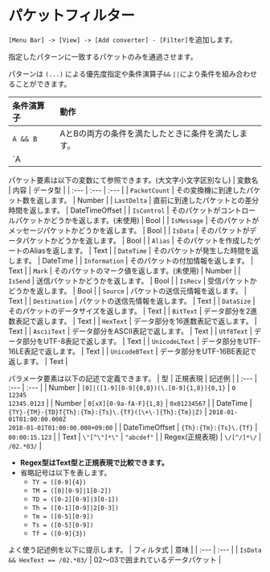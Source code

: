 # パケットフィルター

`[Menu Bar] -> [View] -> [Add converter] - [Filter]`を追加します。

指定したパターンに一致するパケットのみを通過させます。

パターンは `(...)` による優先度指定や条件演算子`&&` `||`により条件を組み合わせることができます。<br>

| 条件演算子 | 動作 |
| :---       | :--- |
| `A && B`   | AとBの両方の条件を満たしたときに条件を満たします。        |
| `A || B`   | AとBのどちらか一方の条件を満たしたときに条件を満たします。|

パケット要素は以下の変数にて参照できます。(大文字小文字区別なし)
| 変数名          | 内容 | データ型 |
| :---            | :--- | :---     |
| `PacketCount`   | その変換機に到達したパケット数を返します。                     | Number         |
| `LastDelta`     | 直前に到達したパケットとの差分時間を返します。                 | DateTimeOffset |
| `IsControl`     | そのパケットがコントロールパケットかどうかを返します。(未使用) | Bool           |
| `IsMessage`     | そのパケットがメッセージパケットかどうかを返します。           | Bool           |
| `IsData`        | そのパケットがデータパケットかどうかを返します。               | Bool           |
| `Alias`         | そのパケットを作成したゲートのAliasを返します。                | Text           |
| `DateTime`      | そのパケットが発生した時間を返します。                         | DateTime       |
| `Information`   | そのパケットの付加情報を返します。                             | Text           |
| `Mark`          | そのパケットのマーク値を返します。(未使用)                     | Number         |
| `IsSend`        | 送信パケットかどうかを返します。                               | Bool           |
| `IsRecv`        | 受信パケットかどうかを返します。                               | Bool           |
| `Source`        | パケットの送信元情報を返します。                               | Text           |
| `Destination`   | パケットの送信先情報を返します。                               | Text           |
| `DataSize`      | そのパケットのデータサイズを返します。                         | Text           |
| `BitText`       | データ部分を2進数表記で返します。                              | Text           |
| `HexText`       | データ部分を16進数表記で返します。                             | Text           |
| `AsciiText`     | データ部分をASCII表記で返します。                              | Text           |
| `Utf8Text`      | データ部分をUTF-8表記で返します。                              | Text           |
| `UnicodeLText`  | データ部分をUTF-16LE表記で返します。                           | Text           |
| `UnicodeBText`  | データ部分をUTF-16BE表記で返します。                           | Text           |

パラメータ要素は以下の記述で定義できます。
| 型 | 正規表現 | 記述例 |
| :--- | :--- | :--- |
| Number   | `[0]|([1-9][0-9]{0,8})(\.[0-9]{1,8}){0,1}` | `0`<br>`12345`<br>`12345.0123` |
| Number   | `0[xX][0-9a-fA-F]{1,8}`                    | `0x01234567` |
| DateTime | `{TY}-{TM}-{TD}T{Th}:{Tm}:{Ts}\.{Tf}([\+\-]{Th}:{Tm}|Z)` | `2018-01-01T01:00:00.000Z`<br>`2018-01-01T01:00:00.000+09:00` |
| DateTimeOffset | `{Th}:{Tm}:{Ts}\.{Tf}`                    | `00:00:15.123` |
| Text | `\"[^\"]*\"` | `"abcdef"` |
| Regex(正規表現) | `\/[^/]*\/` | `/02.*03/` |
- **Regex型はText型と正規表現で比較できます。**
- 省略記号は以下を表します。
  - `TY = ([0-9]{4})`
  - `TM = ([0][0-9]|1[0-2])`
  - `TD = ([0-2][0-9]|3[0-1])`
  - `Th = ([0-1][0-9]|2[0-3])`
  - `Tm = ([0-5][0-9])`
  - `Ts = ([0-5][0-9])`
  - `Tf = ([0-9]{3})`

よく使う記述例を以下に提示します。
| フィルタ式 | 意味 |
| :--- | :--- |
| `IsData && HexText == /02.*03/` | 02～03で囲まれているデータパケット |

